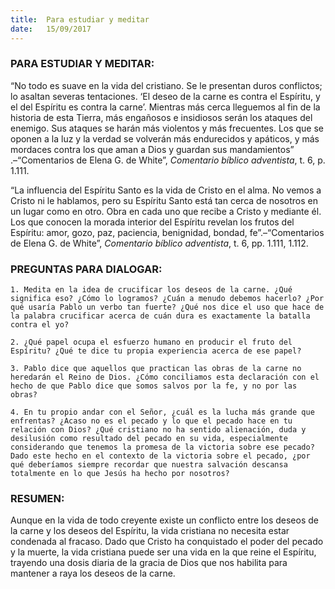 ```yaml
---
title:  Para estudiar y meditar
date:   15/09/2017
---
```


### PARA ESTUDIAR Y MEDITAR: 
“No todo es suave en la vida del cristiano. Se le presentan duros conflictos; lo asaltan severas tentaciones. ‘El deseo de la carne es contra el Espíritu, y el del Espíritu es contra la carne’. Mientras más cerca lleguemos al fin de la historia de esta Tierra, más engañosos e insidiosos serán los ataques del enemigo. Sus ataques se harán más violentos y más frecuentes. Los que se oponen a la luz y la verdad se volverán más endurecidos y apáticos, y más mordaces contra los que aman a Dios y guardan sus mandamientos” .–“Comentarios de Elena G. de White”, *Comentario bíblico adventista*, t. 6, p. 1.111.

“La influencia del Espíritu Santo es la vida de Cristo en el alma. No vemos a Cristo ni le hablamos, pero su Espíritu Santo está tan cerca de nosotros en un lugar como en otro. Obra en cada uno que recibe a Cristo y mediante él. Los que conocen la morada interior del Espíritu revelan los frutos del Espíritu: amor, gozo, paz, paciencia, benignidad, bondad, fe”.–“Comentarios de Elena G. de White”, *Comentario bíblico adventista*, t. 6, pp. 1.111, 1.112.

### PREGUNTAS PARA DIALOGAR:

`1. Medita en la idea de crucificar los deseos de la carne. ¿Qué significa eso? ¿Cómo lo logramos? ¿Cuán a menudo debemos hacerlo? ¿Por qué usaría Pablo un verbo tan fuerte? ¿Qué nos dice el uso que hace de la palabra crucificar acerca de cuán dura es exactamente la batalla contra el yo?`

`2. ¿Qué papel ocupa el esfuerzo humano en producir el fruto del Espíritu? ¿Qué te dice tu propia experiencia acerca de ese papel?`

`3. Pablo dice que aquellos que practican las obras de la carne no heredarán el Reino de Dios. ¿Cómo conciliamos esta declaración con el hecho de que Pablo dice que somos salvos por la fe, y no por las obras?`

`4. En tu propio andar con el Señor, ¿cuál es la lucha más grande que enfrentas? ¿Acaso no es el pecado y lo que el pecado hace en tu relación con Dios? ¿Qué cristiano no ha sentido alienación, duda y desilusión como resultado del pecado en su vida, especialmente considerando que tenemos la promesa de la victoria sobre ese pecado? Dado este hecho en el contexto de la victoria sobre el pecado, ¿por qué deberíamos siempre recordar que nuestra salvación descansa totalmente en lo que Jesús ha hecho por nosotros?`

### RESUMEN: 

Aunque en la vida de todo creyente existe un conflicto entre los deseos de la carne y los deseos del Espíritu, la vida cristiana no necesita estar condenada al fracaso. Dado que Cristo ha conquistado el poder del pecado y la muerte, la vida cristiana puede ser una vida en la que reine el Espíritu, trayendo una dosis diaria de la gracia de Dios que nos habilita para mantener a raya los deseos de la carne.